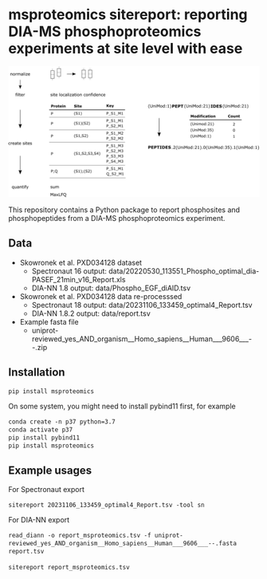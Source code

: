 # msproteomics sitereport: reporting DIA-MS phosphoproteomics experiments at site level with ease

![sitereport](images/sitereport.png)

This repository contains a Python package to report phosphosites and phosphopeptides from a DIA-MS phosphoproteomics experiment.

## Data

* Skowronek et al. PXD034128 dataset
  * Spectronaut 16 output: data/20220530_113551_Phospho_optimal_dia-PASEF_21min_v16_Report.xls
  * DIA-NN 1.8 output: data/Phospho_EGF_diAID.tsv
* Skowronek et al. PXD034128 data re-processsed
  * Spectronaut 18 output: data/20231106_133459_optimal4_Report.tsv
  * DIA-NN 1.8.2 output: data/report.tsv
* Example fasta file
  * uniprot-reviewed_yes_AND_organism__Homo_sapiens__Human___9606___--.zip

## Installation

```
pip install msproteomics
```

On some system, you might need to install pybind11 first, for example

```
conda create -n p37 python=3.7
conda activate p37
pip install pybind11
pip install msproteomics
```

## Example usages

For Spectronaut export

```
sitereport 20231106_133459_optimal4_Report.tsv -tool sn
```

For DIA-NN export

```
read_diann -o report_msproteomics.tsv -f uniprot-reviewed_yes_AND_organism__Homo_sapiens__Human___9606___--.fasta report.tsv

sitereport report_msproteomics.tsv
```